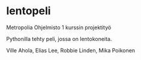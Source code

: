 # lentopeli

Metropolia Ohjelmisto 1 kurssin projektityö

Pythonilla tehty peli, jossa on lentokoneita.

Ville Ahola, Elias Lee, Robbie Linden, Mika Poikonen
